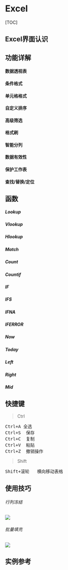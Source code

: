 # Excel

[TOC]







## Excel界面认识



## 功能详解

#### 数据透视表

#### 条件格式

#### 单元格格式

#### 自定义排序

#### 高级筛选

#### 格式刷

#### 智能分列

#### 数据有效性

#### 保护工作表

#### 查找/替换/定位





## 函数

##### Lookup

##### Vlookup

##### Hlookup

##### Match

##### Count

##### Countif

##### IF

##### IFS

##### IFNA

##### IFERROR

##### Now

##### Today

##### Left

##### Right

##### Mid





## 快捷键

> Ctrl

<pre>Ctrl+A	全选
Ctrl+S	保存
Ctrl+C	复制
Ctrl+V	粘贴
Ctrl+Z	撤销操作
</pre>



> Shift

<pre>Shift+滚轮	横向移动表格</pre>





## 使用技巧

###### 行列冻结

![](/Users/ace/Documents/GitHub/Niobox.github.io/行列冻结.png)



###### 批量填充

![](/Users/ace/Documents/GitHub/Niobox.github.io/批量填充.gif)



## 实例参考

